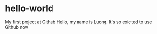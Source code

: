 # hello-world
My first project at Github
Hello, my name is Luong. It's so exicited to use Github now
